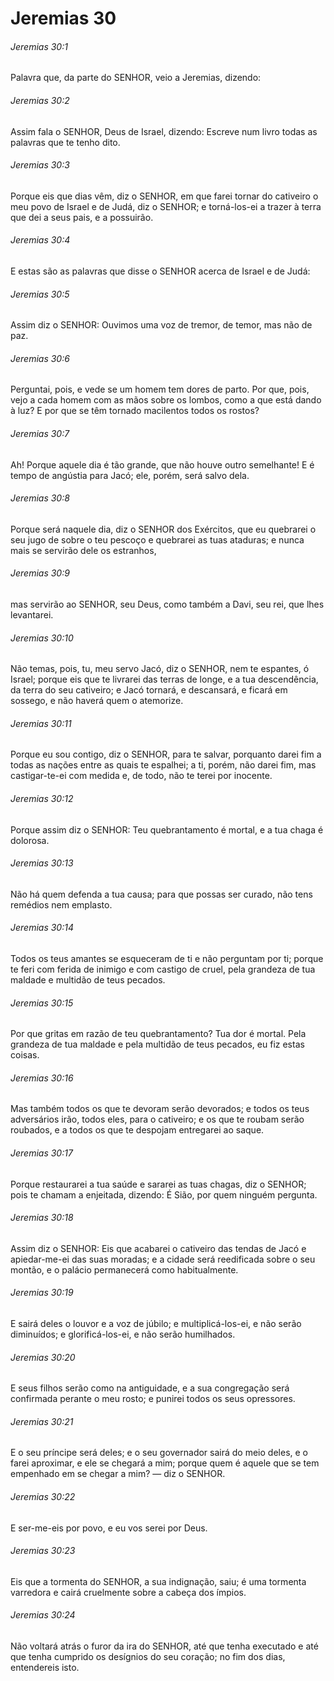 # Jeremias 30

###### Jeremias 30:1

Palavra que, da parte do SENHOR, veio a Jeremias, dizendo:

###### Jeremias 30:2

Assim fala o SENHOR, Deus de Israel, dizendo: Escreve num livro todas as palavras que te tenho dito.

###### Jeremias 30:3

Porque eis que dias vêm, diz o SENHOR, em que farei tornar do cativeiro o meu povo de Israel e de Judá, diz o SENHOR; e torná-los-ei a trazer à terra que dei a seus pais, e a possuirão.

###### Jeremias 30:4

E estas são as palavras que disse o SENHOR acerca de Israel e de Judá:

###### Jeremias 30:5

Assim diz o SENHOR: Ouvimos uma voz de tremor, de temor, mas não de paz.

###### Jeremias 30:6

Perguntai, pois, e vede se um homem tem dores de parto. Por que, pois, vejo a cada homem com as mãos sobre os lombos, como a que está dando à luz? E por que se têm tornado macilentos todos os rostos?

###### Jeremias 30:7

Ah! Porque aquele dia é tão grande, que não houve outro semelhante! E é tempo de angústia para Jacó; ele, porém, será salvo dela.

###### Jeremias 30:8

Porque será naquele dia, diz o SENHOR dos Exércitos, que eu quebrarei o seu jugo de sobre o teu pescoço e quebrarei as tuas ataduras; e nunca mais se servirão dele os estranhos,

###### Jeremias 30:9

mas servirão ao SENHOR, seu Deus, como também a Davi, seu rei, que lhes levantarei.

###### Jeremias 30:10

Não temas, pois, tu, meu servo Jacó, diz o SENHOR, nem te espantes, ó Israel; porque eis que te livrarei das terras de longe, e a tua descendência, da terra do seu cativeiro; e Jacó tornará, e descansará, e ficará em sossego, e não haverá quem o atemorize.

###### Jeremias 30:11

Porque eu sou contigo, diz o SENHOR, para te salvar, porquanto darei fim a todas as nações entre as quais te espalhei; a ti, porém, não darei fim, mas castigar-te-ei com medida e, de todo, não te terei por inocente.

###### Jeremias 30:12

Porque assim diz o SENHOR: Teu quebrantamento é mortal, e a tua chaga é dolorosa.

###### Jeremias 30:13

Não há quem defenda a tua causa; para que possas ser curado, não tens remédios nem emplasto.

###### Jeremias 30:14

Todos os teus amantes se esqueceram de ti e não perguntam por ti; porque te feri com ferida de inimigo e com castigo de cruel, pela grandeza de tua maldade e multidão de teus pecados.

###### Jeremias 30:15

Por que gritas em razão de teu quebrantamento? Tua dor é mortal. Pela grandeza de tua maldade e pela multidão de teus pecados, eu fiz estas coisas.

###### Jeremias 30:16

Mas também todos os que te devoram serão devorados; e todos os teus adversários irão, todos eles, para o cativeiro; e os que te roubam serão roubados, e a todos os que te despojam entregarei ao saque.

###### Jeremias 30:17

Porque restaurarei a tua saúde e sararei as tuas chagas, diz o SENHOR; pois te chamam a enjeitada, dizendo: É Sião, por quem ninguém pergunta.

###### Jeremias 30:18

Assim diz o SENHOR: Eis que acabarei o cativeiro das tendas de Jacó e apiedar-me-ei das suas moradas; e a cidade será reedificada sobre o seu montão, e o palácio permanecerá como habitualmente.

###### Jeremias 30:19

E sairá deles o louvor e a voz de júbilo; e multiplicá-los-ei, e não serão diminuídos; e glorificá-los-ei, e não serão humilhados.

###### Jeremias 30:20

E seus filhos serão como na antiguidade, e a sua congregação será confirmada perante o meu rosto; e punirei todos os seus opressores.

###### Jeremias 30:21

E o seu príncipe será deles; e o seu governador sairá do meio deles, e o farei aproximar, e ele se chegará a mim; porque quem é aquele que se tem empenhado em se chegar a mim? — diz o SENHOR.

###### Jeremias 30:22

E ser-me-eis por povo, e eu vos serei por Deus.

###### Jeremias 30:23

Eis que a tormenta do SENHOR, a sua indignação, saiu; é uma tormenta varredora e cairá cruelmente sobre a cabeça dos ímpios.

###### Jeremias 30:24

Não voltará atrás o furor da ira do SENHOR, até que tenha executado e até que tenha cumprido os desígnios do seu coração; no fim dos dias, entendereis isto.

